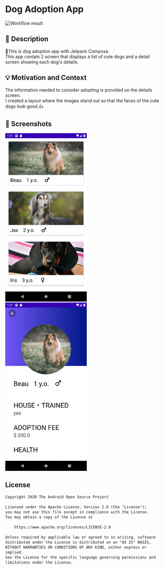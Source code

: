 # Dog Adoption App 

<!--- You can find both of these in the url bar when you open your repository in github. -->
![Workflow result](https://github.com/nemototea/android-dev-challenge-compose/workflows/Check/badge.svg)


## :scroll: Description
<!--- Describe your app in one or two sentences -->
🐶This is dog adoption app with Jetpack Compose.  
This app contain 2 screen that displays a list of cute dogs and a detail screen showing each dog's details.


## :bulb: Motivation and Context
<!--- Optionally point readers to interesting parts of your submission. -->
<!--- What are you especially proud of? -->
The information needed to consider adopting is provided on the details screen.  
I created a layout where the images stand out so that the faces of the cute dogs look good.👍


## :camera_flash: Screenshots
<!-- You can add more screenshots here if you like -->
<img src="/results/screenshot_1.png" width="260">&emsp;<img src="/results/screenshot_2.png" width="260">

## License
```
Copyright 2020 The Android Open Source Project

Licensed under the Apache License, Version 2.0 (the "License");
you may not use this file except in compliance with the License.
You may obtain a copy of the License at

    https://www.apache.org/licenses/LICENSE-2.0

Unless required by applicable law or agreed to in writing, software
distributed under the License is distributed on an "AS IS" BASIS,
WITHOUT WARRANTIES OR CONDITIONS OF ANY KIND, either express or implied.
See the License for the specific language governing permissions and
limitations under the License.
```
